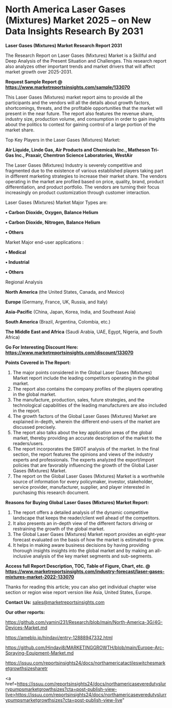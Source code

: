 # North America Laser Gases (Mixtures) Market 2025 – on New Data Insights Research By 2031

<strong>Laser Gases (Mixtures) Market Research Report 2031</strong>

The Research Report on Laser Gases (Mixtures) Market is a Skillful and Deep Analysis of the Present Situation and Challenges. This research report also analyzes other important trends and market drivers that will affect market growth over 2025-2031.

<strong>Request Sample Report @ <a href=https://www.marketreportsinsights.com/sample/133070>https://www.marketreportsinsights.com/sample/133070</a></strong>

This Laser Gases (Mixtures) market report aims to provide all the participants and the vendors will all the details about growth factors, shortcomings, threats, and the profitable opportunities that the market will present in the near future. The report also features the revenue share, industry size, production volume, and consumption in order to gain insights about the politics to contest for gaining control of a large portion of the market share.

Top Key Players in the Laser Gases (Mixtures) Market:

<strong>Air Liquide, Linde Gas, Air Products and Chemicals Inc., Matheson Tri-Gas Inc., Praxair, Chemtron Science Laboratories, WestAir</strong>

The Laser Gases (Mixtures) Industry is severely competitive and fragmented due to the existence of various established players taking part in different marketing strategies to increase their market share. The vendors operating in the market are profiled based on price, quality, brand, product differentiation, and product portfolio. The vendors are turning their focus increasingly on product customization through customer interaction.

Laser Gases (Mixtures) Market Major Types are:

<strong>• Carbon Dioxide, Oxygen, Balance Helium

• Carbon Dioxide, Nitrogen, Balance Helium

• Others</strong>

Market Major end-user applications :

<strong>• Medical

• Industrial

• Others</strong>

Regional Analysis

</u><strong><b>North America</b></strong> (the United States, Canada, and Mexico)

<strong><b>Europe </b></strong>(Germany, France, UK, Russia, and Italy)

<strong><b>Asia-Pacific</b></strong> (China, Japan, Korea, India, and Southeast Asia)

<strong><b>South America</b></strong> (Brazil, Argentina, Colombia, etc.)

<strong><b>The Middle East and Africa</b></strong> (Saudi Arabia, UAE, Egypt, Nigeria, and South Africa)

<strong>Go For Interesting Discount Here: <a href=https://www.marketreportsinsights.com/discount/133070>https://www.marketreportsinsights.com/discount/133070</a></strong>

<strong>Points Covered in The Report:</strong>
<ol>
  <li>The major points considered in the Global Laser Gases (Mixtures) Market report include the leading competitors operating in the global market.</li>
  <li>The report also contains the company profiles of the players operating in the global market.</li>
  <li>The manufacture, production, sales, future strategies, and the technological capabilities of the leading manufacturers are also included in the report.</li>
  <li>The growth factors of the Global Laser Gases (Mixtures) Market are explained in-depth, wherein the different end-users of the market are discussed precisely.</li>
  <li>The report also talks about the key application areas of the global market, thereby providing an accurate description of the market to the readers/users.</li>
  <li>The report incorporates the SWOT analysis of the market. In the final section, the report features the opinions and views of the industry experts and professionals. The experts analyzed the export/import policies that are favorably influencing the growth of the Global Laser Gases (Mixtures) Market.</li>
  <li>The report on the Global Laser Gases (Mixtures) Market is a worthwhile source of information for every policymaker, investor, stakeholder, service provider, manufacturer, supplier, and player interested in purchasing this research document.</li>
</ol>
<strong>Reasons for Buying Global Laser Gases (Mixtures) Market Report:</strong>

<ol>
  <li>The report offers a detailed analysis of the dynamic competitive landscape that keeps the reader/client well ahead of the competitors.</li>
  <li>It also presents an in-depth view of the different factors driving or restraining the growth of the global market.</li>
  <li>The Global Laser Gases (Mixtures) Market report provides an eight-year forecast evaluated on the basis of how the market is estimated to grow.</li>
  <li>It helps in making aware business decisions by having providing thorough insights insights into the global market and by making an all-inclusive analysis of the key market segments and sub-segments.</li>
</ol>
<strong>Access full Report Description, TOC, Table of Figure, Chart, etc. @ <a href=https://www.marketreportsinsights.com/industry-forecast/laser-gases-mixtures-market-2022-133070>https://www.marketreportsinsights.com/industry-forecast/laser-gases-mixtures-market-2022-133070</a></strong>


Thanks for reading this article; you can also get individual chapter wise section or region wise report version like Asia, United States, Europe.

<strong>Contact Us:</strong>
sales@marketreportsinsights.com

<strong>Our other reports:</strong>

<a href=https://github.com/yamini231/Research/blob/main/North-America-3G/4G-Devices-Market.md>https://github.com/yamini231/Research/blob/main/North-America-3G/4G-Devices-Market.md</a>

<a href=https://ameblo.jp/hindavi/entry-12888947332.html>https://ameblo.jp/hindavi/entry-12888947332.html</a>

<a href=https://github.com/Hindavi8/MARKETINGGROWTH/blob/main/Europe-Arc-Spraying-Equipment-Market.md>https://github.com/Hindavi8/MARKETINGGROWTH/blob/main/Europe-Arc-Spraying-Equipment-Market.md</a>

<a href=https://issuu.com/reportsinsights24/docs/northamericatactileswitchesmarketgrowthsizesharetr>https://issuu.com/reportsinsights24/docs/northamericatactileswitchesmarketgrowthsizesharetr</a>

<a href=https://issuu.com/reportsinsights24/docs/northamericaseveredutyslurrypumpsmarketgrowthsizes?cta=post-publish-view-live>https://issuu.com/reportsinsights24/docs/northamericaseveredutyslurrypumpsmarketgrowthsizes?cta=post-publish-view-live</a>"
